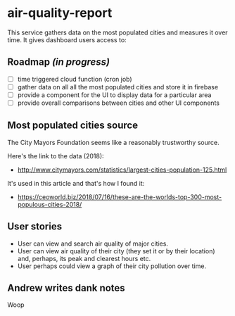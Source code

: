 # air-quality-report
This service gathers data on the most populated cities and measures it over time. It gives dashboard users access to:

## Roadmap _(in progress)_
- [ ] time triggered cloud function (cron job)
- [ ] gather data on all all the most populated cities and store it in firebase
- [ ] provide a component for the UI to display data for a particular area
- [ ] provide overall comparisons between cities and other UI components

## Most populated cities source
The City Mayors Foundation seems like a reasonably trustworthy source.

Here's the link to the data (2018):
* http://www.citymayors.com/statistics/largest-cities-population-125.html

It's used in this article and that's how I found it:
* https://ceoworld.biz/2018/07/16/these-are-the-worlds-top-300-most-populous-cities-2018/


## User stories
* User can view and search air quality of major cities.
* User can view air quality of their city (they set it or by their location) and, perhaps, its peak and clearest hours etc.
* User perhaps could view a graph of their city pollution over time.


## Andrew writes dank notes
Woop
